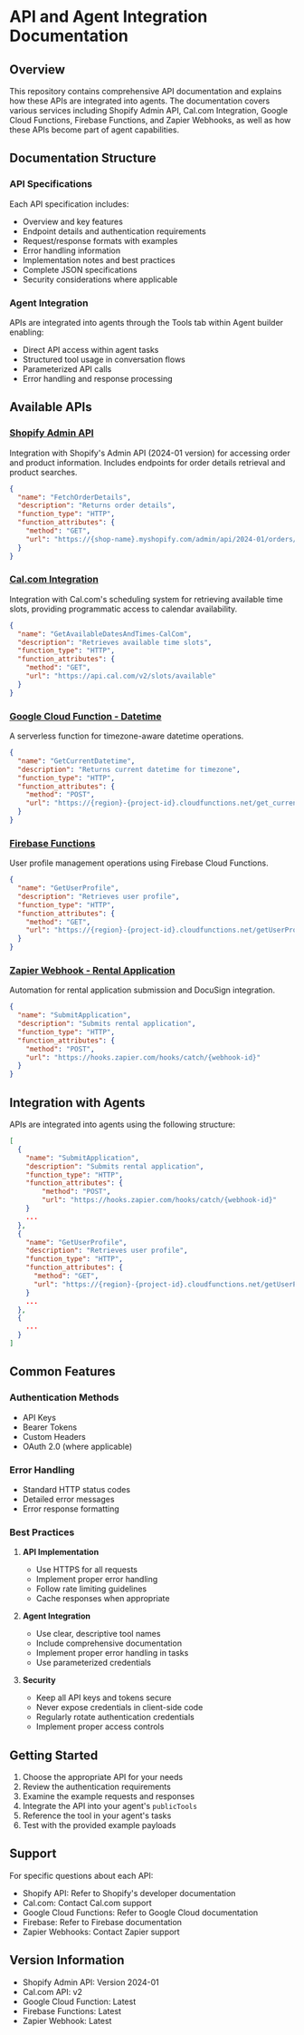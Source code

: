 # API and Agent Integration Documentation

## Overview

This repository contains comprehensive API documentation and explains how these APIs are integrated into agents. The documentation covers various services including Shopify Admin API, Cal.com Integration, Google Cloud Functions, Firebase Functions, and Zapier Webhooks, as well as how these APIs become part of agent capabilities.

## Documentation Structure

### API Specifications

Each API specification includes:
- Overview and key features
- Endpoint details and authentication requirements
- Request/response formats with examples
- Error handling information
- Implementation notes and best practices
- Complete JSON specifications
- Security considerations where applicable

### Agent Integration

APIs are integrated into agents through the Tools tab within Agent builder enabling:
- Direct API access within agent tasks
- Structured tool usage in conversation flows
- Parameterized API calls
- Error handling and response processing

## Available APIs

### [Shopify Admin API](./ShopifyAdminAPI.md)
Integration with Shopify's Admin API (2024-01 version) for accessing order and product information. Includes endpoints for order details retrieval and product searches.
```json
{
  "name": "FetchOrderDetails",
  "description": "Returns order details",
  "function_type": "HTTP",
  "function_attributes": {
    "method": "GET",
    "url": "https://{shop-name}.myshopify.com/admin/api/2024-01/orders/{order_id}.json"
  }
}
```

### [Cal.com Integration](./GetAvailableDatesTimesOnCalCom.md)
Integration with Cal.com's scheduling system for retrieving available time slots, providing programmatic access to calendar availability.
```json
{
  "name": "GetAvailableDatesAndTimes-CalCom",
  "description": "Retrieves available time slots",
  "function_type": "HTTP",
  "function_attributes": {
    "method": "GET",
    "url": "https://api.cal.com/v2/slots/available"
  }
}
```

### [Google Cloud Function - Datetime](./GetCurrentDatetime.md)
A serverless function for timezone-aware datetime operations.
```json
{
  "name": "GetCurrentDatetime",
  "description": "Returns current datetime for timezone",
  "function_type": "HTTP",
  "function_attributes": {
    "method": "POST",
    "url": "https://{region}-{project-id}.cloudfunctions.net/get_current_datetime"
  }
}
```

### [Firebase Functions](./FirebaseFunctionsAPI.md)
User profile management operations using Firebase Cloud Functions.
```json
{
  "name": "GetUserProfile",
  "description": "Retrieves user profile",
  "function_type": "HTTP",
  "function_attributes": {
    "method": "GET",
    "url": "https://{region}-{project-id}.cloudfunctions.net/getUserProfile"
  }
}
```

### [Zapier Webhook - Rental Application](./SubmitApplication.md)
Automation for rental application submission and DocuSign integration.
```json
{
  "name": "SubmitApplication",
  "description": "Submits rental application",
  "function_type": "HTTP",
  "function_attributes": {
    "method": "POST",
    "url": "https://hooks.zapier.com/hooks/catch/{webhook-id}"
  }
}
```

## Integration with Agents

APIs are integrated into agents using the following structure:

```json
[
  {
    "name": "SubmitApplication",
    "description": "Submits rental application",
    "function_type": "HTTP",
    "function_attributes": {
        "method": "POST",
        "url": "https://hooks.zapier.com/hooks/catch/{webhook-id}"
    }
    ...
  },
  {
    "name": "GetUserProfile",
    "description": "Retrieves user profile",
    "function_type": "HTTP",
    "function_attributes": {
      "method": "GET",
      "url": "https://{region}-{project-id}.cloudfunctions.net/getUserProfile"
    }
    ...
  },
  {
    ...
  }
]
```

## Common Features

### Authentication Methods
- API Keys
- Bearer Tokens
- Custom Headers
- OAuth 2.0 (where applicable)

### Error Handling
- Standard HTTP status codes
- Detailed error messages
- Error response formatting

### Best Practices
1. **API Implementation**
   - Use HTTPS for all requests
   - Implement proper error handling
   - Follow rate limiting guidelines
   - Cache responses when appropriate

2. **Agent Integration**
   - Use clear, descriptive tool names
   - Include comprehensive documentation
   - Implement proper error handling in tasks
   - Use parameterized credentials

3. **Security**
   - Keep all API keys and tokens secure
   - Never expose credentials in client-side code
   - Regularly rotate authentication credentials
   - Implement proper access controls

## Getting Started

1. Choose the appropriate API for your needs
2. Review the authentication requirements
3. Examine the example requests and responses
4. Integrate the API into your agent's `publicTools`
5. Reference the tool in your agent's tasks
6. Test with the provided example payloads

## Support

For specific questions about each API:
- Shopify API: Refer to Shopify's developer documentation
- Cal.com: Contact Cal.com support
- Google Cloud Functions: Refer to Google Cloud documentation
- Firebase: Refer to Firebase documentation
- Zapier Webhooks: Contact Zapier support

## Version Information

- Shopify Admin API: Version 2024-01
- Cal.com API: v2
- Google Cloud Function: Latest
- Firebase Functions: Latest
- Zapier Webhook: Latest
